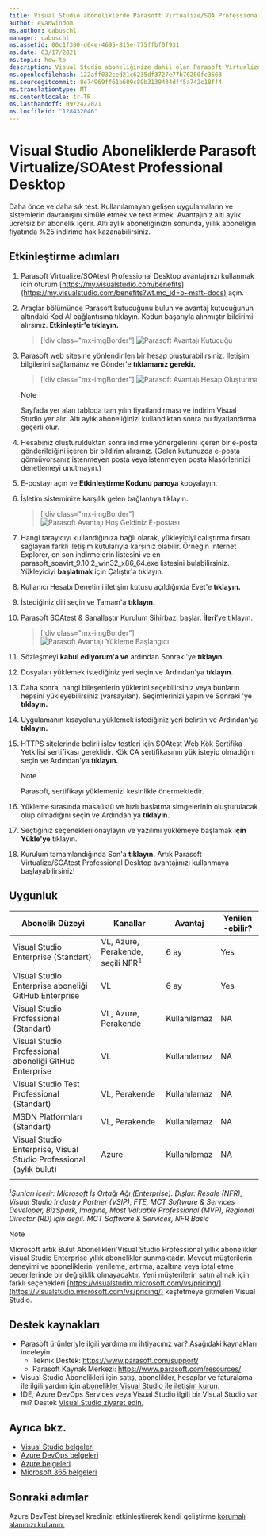 ```yaml
---
title: Visual Studio aboneliklerde Parasoft Virtualize/SOA Professional test | Microsoft Docs
author: evanwindom
ms.author: cabuschl
manager: cabuschl
ms.assetid: 00c1f300-d04e-4695-815e-775ffbf0f931
ms.date: 03/17/2021
ms.topic: how-to
description: Visual Studio aboneliğinize dahil olan Parasoft Virtualize/SOA Test Professional etkinleştirmeyi öğrenin.
ms.openlocfilehash: 122aff032ced21c6235df3727e77b70200fc3563
ms.sourcegitcommit: 8e74969ff61b609c89b3139434dff5a742c18ff4
ms.translationtype: MT
ms.contentlocale: tr-TR
ms.lasthandoff: 09/24/2021
ms.locfileid: "128432046"
---
```

# <a name="parasoft-virtualizesoatest-professional-desktop-in-visual-studio-subscriptions"></a>Visual Studio Aboneliklerde Parasoft Virtualize/SOAtest Professional Desktop

Daha önce ve daha sık test.  Kullanılamayan gelişen uygulamaların ve sistemlerin davranışını simüle etmek ve test etmek.  Avantajınız altı aylık ücretsiz bir abonelik içerir.  Altı aylık aboneliğinizin sonunda, yıllık aboneliğin fiyatında %25 indirime hak kazanabilirsiniz.

## <a name="activation-steps"></a>Etkinleştirme adımları

1. Parasoft Virtualize/SOAtest Professional Desktop avantajınızı kullanmak için oturum [https://my.visualstudio.com/benefits](https://my.visualstudio.com/benefits?wt.mc_id=o~msft~docs) açın.

2. Araçlar bölümünde Parasoft kutucuğunu bulun  ve avantaj kutucuğunun altındaki Kod Al bağlantısına tıklayın.   Kodun başarıyla alınmıştır bildirimi alırsınız.  **Etkinleştir'e tıklayın.**
   > [!div class="mx-imgBorder"]
   > ![Parasoft Avantajı Kutucuğu](_img/vs-parasoft/vs-parasoft-tile.png "Parasoft kutucuğunun 'Kod Al'a tıklayın ve ardından 'Etkinleştir'e tıklayın.")

3. Parasoft web sitesine yönlendirilen bir hesap oluşturabilirsiniz.  İletişim bilgilerini sağlamanız ve Gönder'e **tıklamanız gerekir.**
   > [!div class="mx-imgBorder"]
   > ![Parasoft Avantajı Hesap Oluşturma](_img/vs-parasoft/vs-parasoft-new-account.png "İletişim bilgilerinizi stiktan sonra 'Gönder'e tıklar ve ardından hesabınız oluşturun.")

   > [!Note]
   > Sayfada yer alan tabloda tam yılın fiyatlandırması ve indirim Visual Studio yer alır. Altı aylık aboneliğinizi kullandıktan sonra bu fiyatlandırma geçerli olur.  

4. Hesabınız oluşturulduktan sonra indirme yönergelerini içeren bir e-posta gönderildiğini içeren bir bildirim alırsınız.  (Gelen kutunuzda e-posta görmüyorsanız istenmeyen posta veya istenmeyen posta klasörlerinizi denetlemeyi unutmayın.)

5. E-postayı açın ve **Etkinleştirme Kodunu panoya** kopyalayın.

6. İşletim sisteminize karşılık gelen bağlantıya tıklayın.
   > [!div class="mx-imgBorder"]
   > ![Parasoft Avantajı Hoş Geldiniz E-postası](_img/vs-parasoft/vs-parasoft-email.png "İşletim sisteminize uygun indirme bağlantısını seçin.")

7. Hangi tarayıcıyı kullandığınıza bağlı olarak, yükleyiciyi çalıştırma fırsatı sağlayan farklı iletişim kutularıyla karşınız olabilir.  Örneğin Internet Explorer, en son indirmelerin listesini ve en parasoft_soavirt_9.10.2_win32_x86_64.exe listesini bulabilirsiniz. Yükleyiciyi **başlatmak** için Çalıştır'a tıklayın.

8. Kullanıcı Hesabı Denetimi iletişim kutusu açıldığında Evet'e **tıklayın.**

9. İstediğiniz dili seçin ve Tamam'a **tıklayın.**

10. Parasoft SOAtest & Sanallaştır Kurulum Sihirbazı başlar.  **İleri**’ye tıklayın.
    > [!div class="mx-imgBorder"]
    > ![Parasoft Avantajı Yükleme Başlangıcı](_img/vs-parasoft/vs-parasoft-start-install.png "Parasoft SOAtest ve Virtualize'ı yüklemeye başlamak için '&'a tıklayın.")

11. Sözleşmeyi **kabul ediyorum'a ve** ardından Sonraki'ye **tıklayın.**

12. Dosyaları yüklemek istediğiniz yeri seçin ve Ardından'ya **tıklayın.**

13. Daha sonra, hangi bileşenlerin yüklerini seçebilirsiniz veya bunların hepsini yükleyebilirsiniz (varsayılan).  Seçimlerinizi yapın ve Sonraki 'ye **tıklayın.**

14. Uygulamanın kısayolunu yüklemek istediğiniz yeri belirtin ve Ardından'ya **tıklayın.**

15. HTTPS sitelerinde belirli işlev testleri için SOAtest Web Kök Sertifika Yetkilisi sertifikası gereklidir.  Kök CA sertifikasının yük isteyip olmadığını seçin ve Ardından'ya **tıklayın.**
    > [!NOTE]
    > Parasoft, sertifikayı yüklemenizi kesinlikle önermektedir.

16. Yükleme sırasında masaüstü ve hızlı başlatma simgelerinin oluşturulacak olup olmadığını seçin ve Ardından'ya **tıklayın.**

17. Seçtiğiniz seçenekleri onaylayın ve yazılımı yüklemeye başlamak **için Yükle'ye** tıklayın.

18. Kurulum tamamlandığında Son'a **tıklayın.** Artık Parasoft Virtualize/SOAtest Professional Desktop avantajınızı kullanmaya başlayabilirsiniz!

## <a name="eligibility"></a>Uygunluk

| Abonelik Düzeyi                                                 |     Kanallar                                            | Avantaj                                                          | Yenilen -ebilir?    |
|--------------------------------------------------------------------|---------------------------------------------------------|------------------------------------------------------------------|---------------|
| Visual Studio Enterprise (Standart)   | VL, Azure, Perakende, seçili NFR<sup>1</sup> | 6 ay       |  Yes       |
| Visual Studio Enterprise aboneliği GitHub Enterprise | VL | 6 ay       |  Yes       |
| Visual Studio Professional (Standart) | VL, Azure, Perakende                                       | Kullanılamaz                                                           |NA         |
| Visual Studio Professional aboneliği GitHub Enterprise | VL                                      | Kullanılamaz                                                           |NA         |
| Visual Studio Test Professional (Standart)                         | VL, Perakende                                              | Kullanılamaz                                                           |NA         |
| MSDN Platformları (Standart)                                          | VL, Perakende                                              | Kullanılamaz                                                           |NA         |
| Visual Studio Enterprise, Visual Studio Professional (aylık bulut) | Azure                                       | Kullanılamaz                                                           |NA|
||

<sup>1</sup>*Şunları içerir: Microsoft İş Ortağı Ağı (Enterprise). Dışlar: Resale (NFR), Visual Studio Industry Partner (VSIP), FTE, MCT Software & Services Developer, BizSpark, Imagine, Most Valuable Professional (MVP), Regional Director (RD) için değil.  MCT Software & Services, NFR Basic*  

> [!NOTE]
> Microsoft artık Bulut Abonelikleri'Visual Studio Professional yıllık abonelikler Visual Studio Enterprise yıllık abonelikler sunmaktadır. Mevcut müşterilerin deneyimi ve aboneliklerini yenileme, artırma, azaltma veya iptal etme becerilerinde bir değişiklik olmayacaktır. Yeni müşterilerin satın almak için farklı seçenekleri [https://visualstudio.microsoft.com/vs/pricing/](https://visualstudio.microsoft.com/vs/pricing/) keşfetmeye gitmeleri Visual Studio.

## <a name="support-resources"></a>Destek kaynakları
- Parasoft ürünleriyle ilgili yardıma mı ihtiyacınız var?  Aşağıdaki kaynakları inceleyin:
  - Teknik Destek:  https://www.parasoft.com/support/
  - Parasoft Kaynak Merkezi:  https://www.parasoft.com/resources/
- Visual Studio Abonelikleri için satış, abonelikler, hesaplar ve faturalama ile ilgili yardım için [abonelikler Visual Studio ile iletişim kurun.](https://my.visualstudio.com/gethelp)
- IDE, Azure DevOps Services veya Visual Studio ilgili bir Visual Studio var mı?  Destek [Visual Studio ziyaret edin.](https://visualstudio.microsoft.com/support/)

## <a name="see-also"></a>Ayrıca bkz.
- [Visual Studio belgeleri](/visualstudio/)
- [Azure DevOps belgeleri](/azure/devops/)
- [Azure belgeleri](/azure/)
- [Microsoft 365 belgeleri](/microsoft-365/)

## <a name="next-steps"></a>Sonraki adımlar
Azure DevTest bireysel kredinizi etkinleştirerek kendi geliştirme [korumalı alanınızı kullanın.](vs-azure.md)